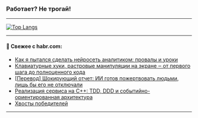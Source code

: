 ### Работает? Не трогай!

---
<!--
#### 🛠️ Technical stack:

![Java](https://img.shields.io/badge/Java-informational?logo=Oracle&style=flat&logoColor=white&color=FF4500)
![Kotlin](https://img.shields.io/badge/Kotlin-informational?logo=Kotlin&style=flat&logoColor=white&color=774D97)
![TS](https://img.shields.io/badge/TypeScript-informational?logo=typeScript&style=flat&logoColor=black&color=017acc)
![Python](https://img.shields.io/badge/Python-informational?logo=Python&style=flat&logoColor=black&color=ffdd54) <br>
![Spring](https://img.shields.io/badge/Spring-informational?logo=Spring&style=flat&logoColor=white&color=6DB33F) 
![SpringBoot](https://img.shields.io/badge/SpringBoot-informational?logo=SpringBoot&style=flat&logoColor=white&color=6DB33F)
![Nest](https://img.shields.io/badge/NestJS-informational?logo=NestJS&style=flat&logoColor=white&color=E0234E) 
![NodeJS](https://img.shields.io/badge/NodeJS-informational?logo=node.js&style=flat&logoColor=white&color=70A760)<br>
![PostgreSQL](https://img.shields.io/badge/PostgreSQL-informational?logo=PostgreSQL&style=flat&logoColor=white&color=DAA520)
![MongoDB](https://img.shields.io/badge/MongoDB-informational?logo=MongoDB&style=flat&logoColor=white&color=870000)
![Apache](https://img.shields.io/badge/Apache-informational?logo=apache&style=flat&logoColor=white&color=f74e28)

___ 
-->

<!--- #### 🛠️ : --->

[![Top Langs](https://github-readme-stats-82jvfl3w3-advtsettinggmailcoms-projects.vercel.app/api/top-langs/?username=zloylis&langs_count=10&hide_title=true&title_color=e6edf3&size_weight=0.5&count_weight=0.5&layout=compact&hide_progress=true&hide_border=true&theme=dracula&hide=css,makefile,cmake)](https://github.com/zloylis)

<!---


####  :octocat:&nbsp;&nbsp; Статистика:

![GitHub stats](https://github-readme-stats-u2qms2cxw-advtsettinggmailcoms-projects.vercel.app/api?username=zloylis&show_icons=true&hide_border=true&theme=dracula&title_color=e6edf3&include_all_commits=true&count_private=true&hide_rank=false&hide_title=true&rank_icon=github)
-->
---

#### 💬 Свежее с habr.com:

<!-- BLOG-POST-LIST:START -->
- [Как я пытался сделать нейросеть аналитиком: провалы и уроки](https://habr.com/ru/articles/953432/?utm_source=habrahabr&utm_medium=rss&utm_campaign=953432)
- [Клавиатурные хуки, растровые манипуляции на экране ‒ от первого шага до полноценного кода](https://habr.com/ru/articles/952160/?utm_source=habrahabr&utm_medium=rss&utm_campaign=952160)
- [[Перевод] Шокирующий отчет: ИИ готов пожертвовать людьми, лишь бы его не отключали](https://habr.com/ru/articles/953424/?utm_source=habrahabr&utm_medium=rss&utm_campaign=953424)
- [Реализация сервиса на C++: TDD, DDD и событийно-ориентированная архитектура](https://habr.com/ru/articles/953420/?utm_source=habrahabr&utm_medium=rss&utm_campaign=953420)
- [Хвосты победителей](https://habr.com/ru/articles/953396/?utm_source=habrahabr&utm_medium=rss&utm_campaign=953396)
<!-- BLOG-POST-LIST:END -->

---
